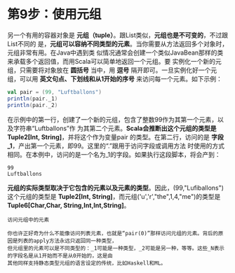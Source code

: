 第9步：使用元组
================================================================================
另一个有用的容器对象是 **元组（tuple）**。跟List类似，**元组也是不可变的**，不过跟List不同的
是，**元组可以容纳不同类型的元素**。当你需要从方法返回多个对象时，元组非常有用。在Java中遇到类
似情况通常会创建一个类似JavaBean那样的类来承载多个返回值，而用Scala可以简单地返回一个元组。要
实例化一个新的元组，只需要将对象放在 **圆括号** 当中，用 **逗号** 隔开即可。一旦实例化好一个元
组，可以用 **英文句点、下划线和从1开始的序号** 来访问每一个元素。如下示例：
```scala
val pair = (99, "Luftballons")
println(pair._1)
println(pair._2)
```
在示例中的第一行，创建了一个新的元组，包含了整数99作为其第一个元素，以及字符串“Luftballons”作
为其第二个元素。**Scala会推断出这个元组的类型是Tuple2[Int, String]**，并将这个作为变量pair
的类型。在第二行，访问的是 **字段_1**，产出第一个元素，即99。这里的“.”跟用于访问字段或调用方法
时使用的方式相同。在本例中，访问的是一个名为_1的字段。如果执行这段脚本，将会产到：
```
99
Luftballons
```
**元组的实际类型取决于它包含的元素以及元素的类型**。因此，(99,"Lufiballons")这个元组的类型是
**Tuple2[Int, String]**，而元组('u','r',"the",1,4,"me")的类型是 **Tuple6[Char,Char,
String,Int,Int,String]**。

```
访问元组中的元素

你也许正好奇为什么不能像访问列表元素，也就是“pair(0)”那样访问元组的元素。背后的原因是列表的apply方法永远只返回同一种类型，
但元组里的元素可以是不同类型的：_1可能是一种类型，_2可能是另一种，等等。这些_N表示的字段名是从1开始而不是从0开始的，这是由
其他同样支持静态类型元组的语言设定的传统，比如Haskell和ML。
```
